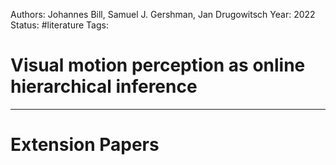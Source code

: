 Authors: Johannes Bill, Samuel J. Gershman, Jan Drugowitsch
Year: 2022
Status: #literature
Tags: 
# Visual motion perception as online hierarchical inference












---
# Extension Papers
